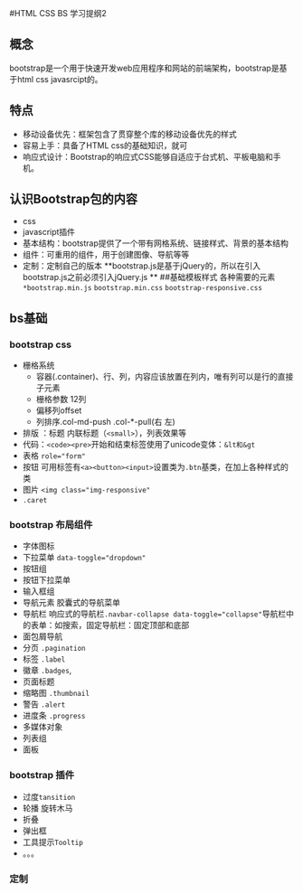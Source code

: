 #HTML CSS BS  学习提纲2
## 概念
bootstrap是一个用于快速开发web应用程序和网站的前端架构，bootstrap是基于html css javasrcipt的。
## 特点
- 移动设备优先：框架包含了贯穿整个库的移动设备优先的样式
- 容易上手：具备了HTML css的基础知识，就可
- 响应式设计：Bootstrap的响应式CSS能够自适应于台式机、平板电脑和手机。
## 认识Bootstrap包的内容
- css
- javascript插件
- 基本结构：bootstrap提供了一个带有网格系统、链接样式、背景的基本结构
- 组件：可重用的组件，用于创建图像、导航等等
- 定制：定制自己的版本
**bootstrap.js是基于jQuery的，所以在引入bootstrap.js之前必须引入jQuery.js	**
##基础模板样式
各种需要的元素
`*bootstrap.min.js`
`bootstrap.min.css`
`bootstrap-responsive.css`
## bs基础
### bootstrap css
- 栅格系统
    -  容器(.container)、行、列，内容应该放置在列内，唯有列可以是行的直接子元素
    -  栅格参数 12列 
    - 偏移列offset
    - 列排序.col-md-push .col-*-pull(右 左)
 - 排版  ：标题 内联标题（`<small>`），列表效果等
 - 代码：`<code><pre>`开始和结束标签使用了unicode变体：`&lt和&gt`
 - 表格 `role="form"`
 - 按钮 可用标签有`<a><button><input>`设置类为`.btn`基类，在加上各种样式的类
 - 图片 `<img class="img-responsive"`
 - `.caret`
### bootstrap 布局组件
 - 字体图标
 - 下拉菜单 `data-toggle="dropdown"`
 - 按钮组
 - 按钮下拉菜单
 - 输入框组
 - 导航元素 胶囊式的导航菜单
 - 导航栏 响应式的导航栏`.navbar-collapse data-toggle="collapse"`导航栏中的表单：如搜索，固定导航栏：固定顶部和底部
 - 面包屑导航
 - 分页 `.pagination`
 - 标签 `.label `
 - 徽章 `.badges`,
 - 页面标题
 - 缩略图 `.thumbnail`
 - 警告 `.alert`
 - 进度条 `.progress`
 - 多媒体对象
 - 列表组
 - 面板
### bootstrap 插件
- 过度`tansition`
 -  轮播 旋转木马
 -  折叠
 -  弹出框
 -  工具提示`Tooltip`
 -  。。。
### 定制